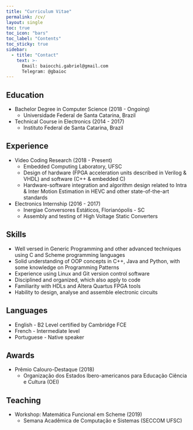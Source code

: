 ```yaml
---
title: "Curriculum Vitae"
permalink: /cv/
layout: single
toc: true
toc_icon: "bars"
toc_label: "Contents"
toc_sticky: true
sidebar:
  - title: "Contact"
    text: >-
      Email: baiocchi.gabriel@gmail.com
      Telegram: @gbaioc
---
```


Education
------
* Bachelor Degree in Computer Science (2018 - Ongoing)
  * Universidade Federal de Santa Catarina, Brazil
* Technical Course in Electronics (2014 - 2017)
  * Instituto Federal de Santa Catarina, Brazil

Experience
------
* Video Coding Research (2018 - Present)
  * Embedded Computing Laboratory, UFSC
  * Design of hardware (FPGA acceleration units described in Verilog & VHDL) and software (C++ & embedded C)
  * Hardware-software integration and algorithm design related to Intra & Inter Motion Estimation in HEVC and other state-of-the-art standards
* Electronics Internship (2016 - 2017)
  * Inergiae Conversores Estáticos, Florianópolis - SC
  * Assembly and testing of High Voltage Static Converters

Skills
------
* Well versed in Generic Programming and other advanced techniques using C and Scheme programming languages
* Solid understanding of OOP concepts in C++, Java and Python, with some knowledge on Programming Patterns
* Experience using Linux and Git version control software
* Disciplined and organized, which also apply to code
* Familiarity with HDLs and Altera Quartus FPGA tools
* Hability to design, analyse and assemble electronic circuits

Languages
------
* English - B2 Level certified by Cambridge FCE
* French - Intermediate level
* Portuguese - Native speaker

Awards
------
* Prêmio Calouro-Destaque (2018)
  * Organização dos Estados Ibero-americanos para Educação Ciência e Cultura (OEI)

Teaching
------
* Workshop: Matemática Funcional em Scheme (2019)
  * Semana Acadêmica de Computação e Sistemas (SECCOM UFSC)
